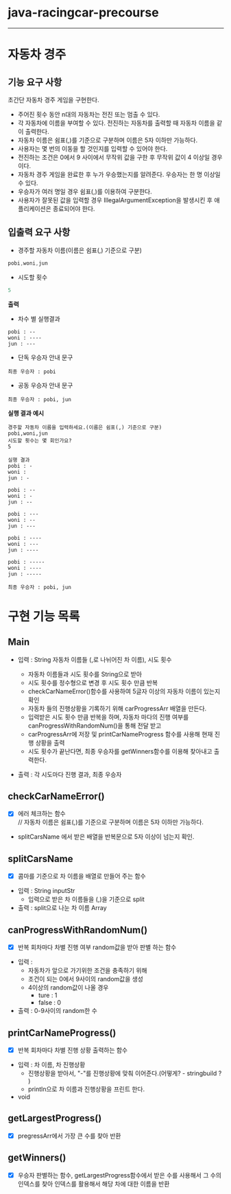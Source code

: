 # java-racingcar-precourse

---
# 자동차 경주 

## 기능 요구 사항 
초간단 자동차 경주 게임을 구현한다. 

- 주어진 횟수 동안 n대의 자동차는 전진 또는 멈출 수 있다. 
- 각 자동차에 이름을 부여할 수 있다. 전진하는 자동차를 출력할 때 자동차 이름을 같이 출력한다.
- 자동차 이름은 쉼표(,)를 기준으로 구분하며 이름은 5자 이하만 가능하다.
- 사용자는 몇 번의 이동을 할 것인지를 입력할 수 있어야 한다.
- 전진하는 조건은 0에서 9 사이에서 무작위 값을 구한 후 무작위 값이 4 이상일 경우이다.
- 자동차 경주 게임을 완료한 후 누가 우승했는지를 알려준다. 우승자는 한 명 이상일 수 있다.
- 우승자가 여러 명일 경우 쉼표(,)를 이용하여 구분한다.
- 사용자가 잘못된 값을 입력할 경우 IllegalArgumentException을 발생시킨 후 애플리케이션은 종료되어야 한다.

## 입출력 요구 사항 
- 경주할 자동차 이름(이름은 쉼표(,) 기준으로 구분)
```java 
pobi,woni,jun
```
- 시도할 횟수 
```java
5
```

**출력** 
- 차수 별 실행결과 
```declarative
pobi : --
woni : ----
jun : ---
```
- 단독 우승자 안내 문구 
```declarative
최종 우승자 : pobi
```
- 공동 우승자 안내 문구 
```declarative
최종 우승자 : pobi, jun
```

**실행 결과 예시**
```declarative
경주할 자동차 이름을 입력하세요.(이름은 쉼표(,) 기준으로 구분)
pobi,woni,jun
시도할 횟수는 몇 회인가요?
5

실행 결과
pobi : -
woni : 
jun : -

pobi : --
woni : -
jun : --

pobi : ---
woni : --
jun : ---

pobi : ----
woni : ---
jun : ----

pobi : -----
woni : ----
jun : -----

최종 우승자 : pobi, jun
```

# 구현 기능 목록 
## Main 
- 입력 : String 자동차 이름들 (,로 나뉘어진 차 이름), 시도 횟수

  - 자동차 이름들과 시도 횟수를 String으로 받아
  - 시도 횟수를 정수형으로 변경 후 시도 횟수 만큼 반복
  - checkCarNameError()함수를 사용하여 5글자 이상의 자동차 이름이 있는지 확인 
  - 자동차 들의 진행상황을 기록하기 위해 carProgressArr 배열을 만든다. 
  - 입력받은 시도 횟수 만큼 반복을 하며, 자동차 마다의 진행 여부를 canProgressWithRandomNum()을 통해 전달 받고 
  - carProgressArr에 저장 및 printCarNameProgress 함수를 사용해 현재 진행 상황을 출력 
  - 시도 횟수가 끝난다면, 최종 우승자를 getWinners함수를 이용해 찾아내고 출력한다. 
  
- 출력 : 각 시도마다 진행 결과, 최종 우승자 

## checkCarNameError()
- [x] 에러 체크하는 함수   
// 자동차 이름은 쉼표(,)를 기준으로 구분하며 이름은 5자 이하만 가능하다.  
- splitCarsName 에서 받은 배열을 반복문으로 5자 이상이 넘는지 확인. 

## splitCarsName 
- [x] 콤마를 기준으로 차 이름을 배열로 만들어 주는 함수 
- 입력 : String inputStr
  - 입력으로 받은 차 이름들을 (,)을 기준으로 split 
- 출력 : split으로 나눈 차 이름 Array 

## canProgressWithRandomNum()
- [x] 반복 회차마다 차별 진행 여부 random값을 받아 판별 하는 함수
- 입력 : 
  - 자동차가 앞으로 가기위한 조건을 충족하기 위해 
  - 조건이 되는 0에서 9사이의 random값을 생성 
  - 4이상의 random값이 나올 경우
    - ture : 1 
    - false : 0 
- 출력 : 0-9사이의 random한 수

## printCarNameProgress()
- [x] 반복 회차마다 차별 진행 상황 출력하는 함수
- 입력 : 차 이름, 차 진행상황
  - 진행상황을 받아서, "-"를 진행상황에 맞춰 이어준다.(어떻게? - stringbuild ? )
  - println으로 차 이름과 진행상황을 프린트 한다.
- void

## getLargestProgress()
- [x] pregressArr에서 가장 큰 수를 찾아 반환  

## getWinners()
- [x] 우승자 판별하는 함수, getLargestProgress함수에서 받은 수를 사용해서 그 수의 인덱스를 찾아 인덱스를 활용해서 해당 차에 대한 이름을 반환 
